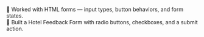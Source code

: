 📝 Worked with HTML forms — input types, button behaviors, and form states.  
🏨 Built a Hotel Feedback Form with radio buttons, checkboxes, and a submit action.

<!-- 🏨 Hotel Feedback Form -->

